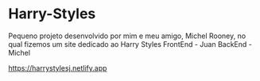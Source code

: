 # Harry-Styles
 Pequeno projeto desenvolvido por mim e meu amigo, Michel Rooney, no qual fizemos um site dedicado ao Harry Styles
 FrontEnd - Juan
 BackEnd - Michel
 
 https://harrystylesj.netlify.app
